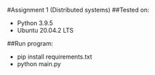 #Assignment 1 (Distributed systems)
##Tested on:
* Python 3.9.5
* Ubuntu 20.04.2 LTS

##Run program:
* pip install requirements.txt
* python main.py